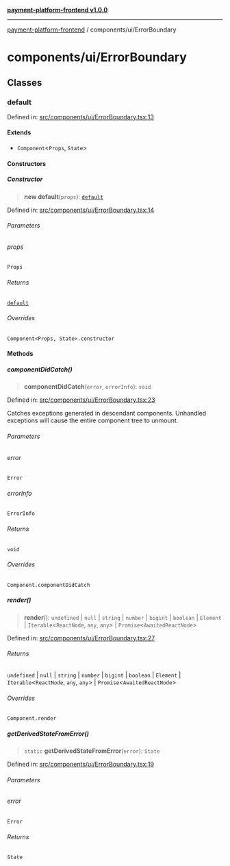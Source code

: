 [**payment-platform-frontend v1.0.0**](../../README.md)

***

[payment-platform-frontend](../../README.md) / components/ui/ErrorBoundary

# components/ui/ErrorBoundary

## Classes

### default

Defined in: [src/components/ui/ErrorBoundary.tsx:13](https://github.com/lsendel/sass/blob/main/frontend/src/components/ui/ErrorBoundary.tsx#L13)

#### Extends

- `Component`\<`Props`, `State`\>

#### Constructors

##### Constructor

> **new default**(`props`): [`default`](#default)

Defined in: [src/components/ui/ErrorBoundary.tsx:14](https://github.com/lsendel/sass/blob/main/frontend/src/components/ui/ErrorBoundary.tsx#L14)

###### Parameters

###### props

`Props`

###### Returns

[`default`](#default)

###### Overrides

`Component<Props, State>.constructor`

#### Methods

##### componentDidCatch()

> **componentDidCatch**(`error`, `errorInfo`): `void`

Defined in: [src/components/ui/ErrorBoundary.tsx:23](https://github.com/lsendel/sass/blob/main/frontend/src/components/ui/ErrorBoundary.tsx#L23)

Catches exceptions generated in descendant components. Unhandled exceptions will cause
the entire component tree to unmount.

###### Parameters

###### error

`Error`

###### errorInfo

`ErrorInfo`

###### Returns

`void`

###### Overrides

`Component.componentDidCatch`

##### render()

> **render**(): `undefined` \| `null` \| `string` \| `number` \| `bigint` \| `boolean` \| `Element` \| `Iterable`\<`ReactNode`, `any`, `any`\> \| `Promise`\<`AwaitedReactNode`\>

Defined in: [src/components/ui/ErrorBoundary.tsx:27](https://github.com/lsendel/sass/blob/main/frontend/src/components/ui/ErrorBoundary.tsx#L27)

###### Returns

`undefined` \| `null` \| `string` \| `number` \| `bigint` \| `boolean` \| `Element` \| `Iterable`\<`ReactNode`, `any`, `any`\> \| `Promise`\<`AwaitedReactNode`\>

###### Overrides

`Component.render`

##### getDerivedStateFromError()

> `static` **getDerivedStateFromError**(`error`): `State`

Defined in: [src/components/ui/ErrorBoundary.tsx:19](https://github.com/lsendel/sass/blob/main/frontend/src/components/ui/ErrorBoundary.tsx#L19)

###### Parameters

###### error

`Error`

###### Returns

`State`
